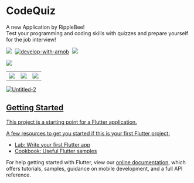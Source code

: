 # CodeQuiz

A new Application by RippleBee! <br>
Test  your  programming  and  coding  skills  with  quizzes  and  prepare  yourself for  the  job  interview!

<img src= "https://img.shields.io/badge/License-MIT-critical?style=plastic&logo=appveyor">&nbsp;
[![develop-with-arnob](https://img.shields.io/badge/Develop%20with-Arnob%20Mahmud-1f425f.svg?style=plastic&logo=visual-studio-code&logoColor=007ACC&labelColor=ffb3ad)](https://github.com/ArnobMahmud/)&nbsp;
<img src = "https://img.shields.io/endpoint?style=plastic&color=green&logo=google-play&color=e1d1eb&logoColor=faed3e&labelColor=471e61&url=https%3A%2F%2Fplayshields.herokuapp.com%2Fplay%3Fi%3Dcom.codeq.code_quiz_app%26l%3D%24name%26m%3Dv%24version">

<a href = "https://play.google.com/store/apps/details?id=com.codeq.code_quiz_app"> <img src ="https://user-images.githubusercontent.com/60808266/112758511-9d6d6200-9010-11eb-9b09-0b489bc2d733.png">

<table>
  <tr>
    <td> <img src ="https://user-images.githubusercontent.com/60808266/112758741-b3c7ed80-9011-11eb-96f2-860560882ef2.jpg"></td>
    <td> <img src ="https://user-images.githubusercontent.com/60808266/112758746-b6c2de00-9011-11eb-8aff-8c00951ab69b.jpg"></td>
    <td> <img src ="https://user-images.githubusercontent.com/60808266/112758744-b62a4780-9011-11eb-9d56-2350b9d614bc.jpg"></td>
  </tr>
</table>

![Untitled-2](https://user-images.githubusercontent.com/60808266/112759001-f0481900-9012-11eb-94d5-a572e12d59cf.png)



## Getting Started

This project is a starting point for a Flutter application.

A few resources to get you started if this is your first Flutter project:

- [Lab: Write your first Flutter app](https://flutter.dev/docs/get-started/codelab)
- [Cookbook: Useful Flutter samples](https://flutter.dev/docs/cookbook)

For help getting started with Flutter, view our
[online documentation](https://flutter.dev/docs), which offers tutorials,
samples, guidance on mobile development, and a full API reference.
